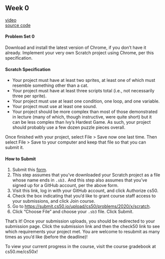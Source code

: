 ## Week 0
[video](https://video.cs50.io/jjqgP9dpD1k?screen=w3XNssqYBSU)    
[source code](https://scratch.mit.edu/studios/25128634/)

#### Problem Set 0
Download and install the latest version of Chrome, if you don’t have it already.
Implement your very own Scratch project using Chrome, per this specification.

#### Scratch Specification
- Your project must have at least two sprites, at least one of which must resemble something other than a cat.
- Your project must have at least three scripts total (i.e., not necessarily three per sprite).
- Your project must use at least one condition, one loop, and one variable.
- Your project must use at least one sound.
- Your project should be more complex than most of those demonstrated in lecture (many of which, though instructive, were quite short) but it can be less complex than Ivy’s Hardest Game. As such, your project should probably use a few dozen puzzle pieces overall.

Once finished with your project, select File > Save now one last time. Then select File > Save to your computer and keep that file so that you can submit it.

#### How to Submit
1. Submit this [form](https://forms.cs50.io/bb5ace07-099c-405e-8da5-33ce6e242601).
2. This step assumes that you’ve downloaded your Scratch project as a file whose name ends in <code>.sb3.</code> And this step also assumes that you’ve signed up for a GitHub account, per the above form.
3. Visit this link, log in with your GitHub account, and click Authorize cs50.
4. Check the box indicating that you’d like to grant course staff access to your submissions, and click Join course.
5. Go to https://submit.cs50.io/upload/cs50/problems/2020/x/scratch.
6. Click “Choose File” and choose your <code>.sb3</code> file. Click Submit.

That’s it! Once your submission uploads, you should be redirected to your submission page. Click the submission link and then the check50 link to see which requirements your project met. You are welcome to resubmit as many times as you’d like (before the deadline)!

To view your current progress in the course, visit the course gradebook at cs50.me/cs50x!
